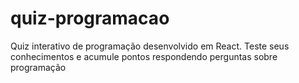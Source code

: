 # quiz-programacao
Quiz interativo de programação desenvolvido em React. Teste seus conhecimentos e acumule pontos respondendo perguntas sobre programação
